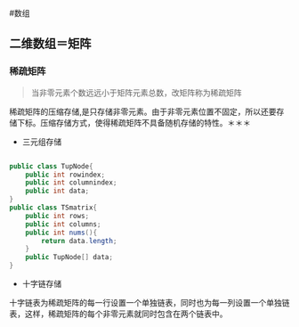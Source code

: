 #数组

## 二维数组＝矩阵

### 稀疏矩阵
>当非零元素个数远远小于矩阵元素总数，改矩阵称为稀疏矩阵


稀疏矩阵的压缩存储,是只存储非零元素。由于非零元素位置不固定，所以还要存储下标。压缩存储方式，使得稀疏矩阵不具备随机存储的特性。＊＊＊

+ 三元组存储
```java

public class TupNode{
    public int rowindex;
    public int columnindex;
    public int data;
}
public class TSmatrix{
    public int rows;
    public int columns;
    public int nums(){
        return data.length;
    }
    public TupNode[] data;
}
```
+ 十字链存储

 十字链表为稀疏矩阵的每一行设置一个单独链表，同时也为每一列设置一个单独链表，这样，稀疏矩阵的每个非零元素就同时包含在两个链表中。